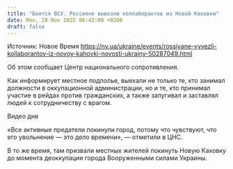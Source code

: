 ```yaml
---
title: "Боятся ВСУ. Россияне вывезли коллаборантов из Новой Каховки"
date: Mon, 28 Nov 2022 06:42:00 +0200
draft: false
---
```

Источник: Новое Время https://nv.ua/ukraine/events/rossiyane-vyvezli-kollaborantov-iz-novoy-kahovki-novosti-ukrainy-50287049.html


Об этом сообщает Центр национального сопротивления.

Как информирует местное подполье, выехали не только те, кто занимал должности в оккупационной администрации, но и те, кто принимал участие в рейдах против гражданских, а также запугивал и заставлял людей к сотрудничеству с врагом.

 Видео дня   

«Все активные предатели покинули город, потому что чувствуют, что его увольнение — это дело времени», — отметили в ЦНС.

В то же время, там призвали местных жителей покинуть Новую Каховку до момента деоккупации города Вооруженными силами Украины.
